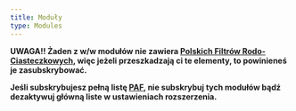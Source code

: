 ```yaml
---
title: Moduły
type: Modules
---
```


**UWAGA!! Żaden z w/w modułów nie zawiera [Polskich Filtrów Rodo-Ciasteczkowych](abp:subscribe?location=https%3A%2F%2Fraw.githubusercontent.com%2FMajkiIT%2Fpolish-ads-filter%2Fmaster%2Fcookies_filters%2Fadblock_cookies.txt&amp;title=Polskie%20Filtry%20Rodo-Ciasteczkowe), więc jeżeli przeszkadzają ci te elementy, to powinieneś je zasubskrybować.**

**Jeśli subskrybujesz pełną listę [PAF](https://raw.githubusercontent.com/PolishFiltersTeam/PolishAnnoyanceFilters/master/PPB.txt), nie subskrybuj tych modułów bądź dezaktywuj główną liste w ustawieniach rozszerzenia.**
